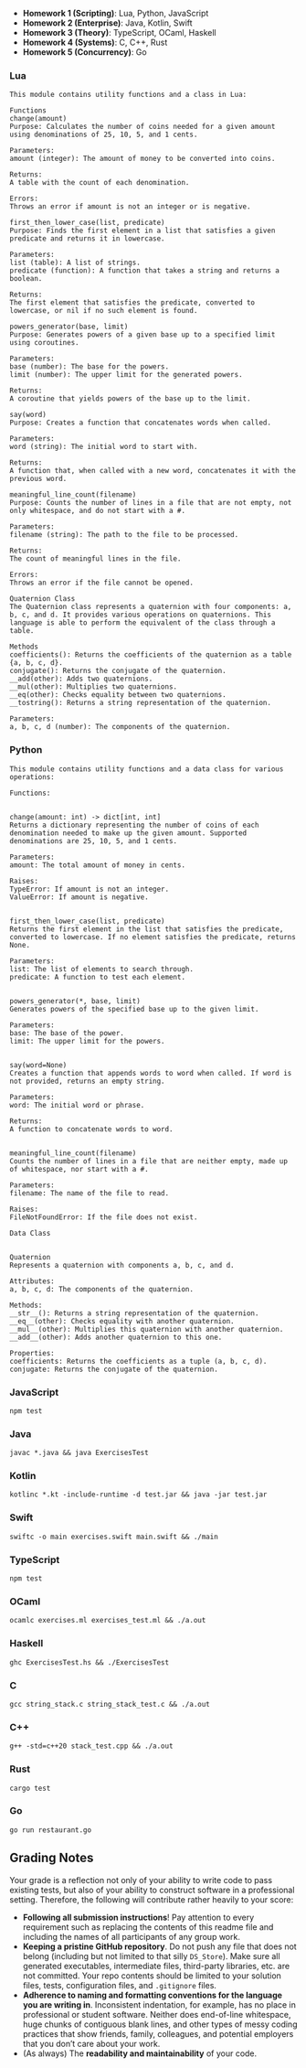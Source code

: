 - **Homework 1 (Scripting)**: Lua, Python, JavaScript
- **Homework 2 (Enterprise)**: Java, Kotlin, Swift
- **Homework 3 (Theory)**: TypeScript, OCaml, Haskell
- **Homework 4 (Systems)**: C, C++, Rust
- **Homework 5 (Concurrency)**: Go

### Lua

```
This module contains utility functions and a class in Lua:

Functions
change(amount)
Purpose: Calculates the number of coins needed for a given amount using denominations of 25, 10, 5, and 1 cents.

Parameters:
amount (integer): The amount of money to be converted into coins.

Returns:
A table with the count of each denomination.

Errors:
Throws an error if amount is not an integer or is negative.

first_then_lower_case(list, predicate)
Purpose: Finds the first element in a list that satisfies a given predicate and returns it in lowercase.

Parameters:
list (table): A list of strings.
predicate (function): A function that takes a string and returns a boolean.

Returns:
The first element that satisfies the predicate, converted to lowercase, or nil if no such element is found.

powers_generator(base, limit)
Purpose: Generates powers of a given base up to a specified limit using coroutines.

Parameters:
base (number): The base for the powers.
limit (number): The upper limit for the generated powers.

Returns:
A coroutine that yields powers of the base up to the limit.

say(word)
Purpose: Creates a function that concatenates words when called.

Parameters:
word (string): The initial word to start with.

Returns:
A function that, when called with a new word, concatenates it with the previous word.

meaningful_line_count(filename)
Purpose: Counts the number of lines in a file that are not empty, not only whitespace, and do not start with a #.

Parameters:
filename (string): The path to the file to be processed.

Returns:
The count of meaningful lines in the file.

Errors:
Throws an error if the file cannot be opened.

Quaternion Class
The Quaternion class represents a quaternion with four components: a, b, c, and d. It provides various operations on quaternions. This language is able to perform the equivalent of the class through a table.

Methods
coefficients(): Returns the coefficients of the quaternion as a table {a, b, c, d}.
conjugate(): Returns the conjugate of the quaternion.
__add(other): Adds two quaternions.
__mul(other): Multiplies two quaternions.
__eq(other): Checks equality between two quaternions.
__tostring(): Returns a string representation of the quaternion.

Parameters:
a, b, c, d (number): The components of the quaternion.
```

### Python

```
This module contains utility functions and a data class for various operations:

Functions:


change(amount: int) -> dict[int, int]
Returns a dictionary representing the number of coins of each denomination needed to make up the given amount. Supported denominations are 25, 10, 5, and 1 cents.

Parameters:
amount: The total amount of money in cents.

Raises:
TypeError: If amount is not an integer.
ValueError: If amount is negative.


first_then_lower_case(list, predicate)
Returns the first element in the list that satisfies the predicate, converted to lowercase. If no element satisfies the predicate, returns None.

Parameters:
list: The list of elements to search through.
predicate: A function to test each element.


powers_generator(*, base, limit)
Generates powers of the specified base up to the given limit.

Parameters:
base: The base of the power.
limit: The upper limit for the powers.


say(word=None)
Creates a function that appends words to word when called. If word is not provided, returns an empty string.

Parameters:
word: The initial word or phrase.

Returns:
A function to concatenate words to word.


meaningful_line_count(filename)
Counts the number of lines in a file that are neither empty, made up of whitespace, nor start with a #.

Parameters:
filename: The name of the file to read.

Raises:
FileNotFoundError: If the file does not exist.

Data Class


Quaternion
Represents a quaternion with components a, b, c, and d.

Attributes:
a, b, c, d: The components of the quaternion.

Methods:
__str__(): Returns a string representation of the quaternion.
__eq__(other): Checks equality with another quaternion.
__mul__(other): Multiplies this quaternion with another quaternion.
__add__(other): Adds another quaternion to this one.

Properties:
coefficients: Returns the coefficients as a tuple (a, b, c, d).
conjugate: Returns the conjugate of the quaternion.
```

### JavaScript

```
npm test
```

### Java

```
javac *.java && java ExercisesTest
```

### Kotlin

```
kotlinc *.kt -include-runtime -d test.jar && java -jar test.jar
```

### Swift

```
swiftc -o main exercises.swift main.swift && ./main
```

### TypeScript

```
npm test
```

### OCaml

```
ocamlc exercises.ml exercises_test.ml && ./a.out
```

### Haskell

```
ghc ExercisesTest.hs && ./ExercisesTest
```

### C

```
gcc string_stack.c string_stack_test.c && ./a.out
```

### C++

```
g++ -std=c++20 stack_test.cpp && ./a.out
```

### Rust

```
cargo test
```

### Go

```
go run restaurant.go
```

## Grading Notes

Your grade is a reflection not only of your ability to write code to pass existing tests, but also of your ability to construct software in a professional setting. Therefore, the following will contribute rather heavily to your score:

- **Following all submission instructions**! Pay attention to every requirement such as replacing the contents of this readme file and including the names of all participants of any group work.
- **Keeping a pristine GitHub repository**. Do not push any file that does not belong (including but not limited to that silly `DS_Store`). Make sure all generated executables, intermediate files, third-party libraries, etc. are not committed. Your repo contents should be limited to your solution files, tests, configuration files, and `.gitignore` files.
- **Adherence to naming and formatting conventions for the language you are writing in**. Inconsistent indentation, for example, has no place in professional or student software. Neither does end-of-line whitespace, huge chunks of contiguous blank lines, and other types of messy coding practices that show friends, family, colleagues, and potential employers that you don’t care about your work.
- (As always) The **readability and maintainability** of your code.
